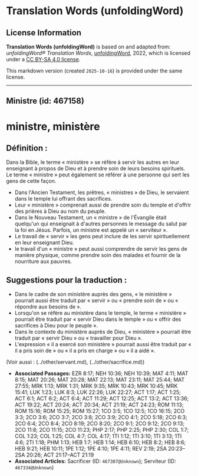 # Translation Words (unfoldingWord)

## License Information

**Translation Words (unfoldingWord)** is based on and adapted from: _unfoldingWord® Translation Words_, [unfoldingWord](https://unfoldingword.org/utw), 2022, which is licensed under a [CC BY-SA 4.0 license](https://creativecommons.org/licenses/by-sa/4.0/legalcode.en).

This markdown version (created `2025-10-16`) is provided under the same license.



--------------------------------

## Ministre (id: 467158)

ministre, ministère
===================

Définition :
------------

Dans la Bible, le terme « ministère » se réfère à servir les autres en leur enseignant à propos de Dieu et à prendre soin de leurs besoins spirituels. Le terme « ministre » peut également se référer à une personne qui sert les gens de cette façon.

* Dans l'Ancien Testament, les prêtres, « ministres » de Dieu, le servaient dans le temple lui offrant des sacrifices.
* Leur « ministère » comprenait aussi de prendre soin du temple et d'offrir des prières à Dieu au nom du peuple.
* Dans le Nouveau Testament, un « ministre » de l'Évangile était quelqu'un qui enseignait à d'autres personnes le message du salut par la foi en Jésus. Parfois, un ministre est appelé un « serviteur ».
* Le travail de « servir » les gens peut inclure de les servir spirituellement en leur enseignant Dieu.
* le travail d'un « ministre » peut aussi comprendre de servir les gens de manière physique, comme prendre soin des malades et fournir de la nourriture aux pauvres.

Suggestions pour la traduction :
--------------------------------

* Dans le cadre de son ministère auprès des gens, « le ministère » pourrait aussi être traduit par « servir » ou « prendre soin de » ou « répondre aux besoins de ».
* Lorsqu'on se réfère au ministère dans le temple, le terme « ministère » pourrait être traduit par « servir Dieu dans le temple » ou « offrir des sacrifices à Dieu pour le peuple ».
* Dans le contexte du ministère auprès de Dieu, « ministère » pourrait être traduit par « servir Dieu » ou « travailler pour Dieu ».
* L'expression « il a exercé son ministère » pourrait aussi être traduit par « il a pris soin de » ou « il a pris en charge » ou « il a aidé ».

(Voir aussi : (../other/servant.md), (../other/sacrifice.md))

* **Associated Passages:** EZR 8:17; NEH 10:36; NEH 10:39; MAT 4:11; MAT 8:15; MAT 20:26; MAT 20:28; MAT 22:13; MAT 23:11; MAT 25:44; MAT 27:55; MRK 1:13; MRK 1:31; MRK 9:35; MRK 10:43; MRK 10:45; MRK 15:41; LUK 1:23; LUK 8:3; LUK 22:26; LUK 22:27; ACT 1:17; ACT 1:25; ACT 6:1; ACT 6:2; ACT 6:4; ACT 11:29; ACT 12:25; ACT 13:2; ACT 13:36; ACT 19:22; ACT 20:24; ACT 20:34; ACT 21:19; ACT 24:23; ROM 11:13; ROM 15:16; ROM 15:25; ROM 15:27; 1CO 3:5; 1CO 12:5; 1CO 16:15; 2CO 3:3; 2CO 3:6; 2CO 3:7; 2CO 3:8; 2CO 3:9; 2CO 4:1; 2CO 5:18; 2CO 6:3; 2CO 6:4; 2CO 8:4; 2CO 8:19; 2CO 8:20; 2CO 9:1; 2CO 9:12; 2CO 9:13; 2CO 11:8; 2CO 11:15; 2CO 11:23; PHP 2:17; PHP 2:25; PHP 2:30; COL 1:7; COL 1:23; COL 1:25; COL 4:7; COL 4:17; 1TI 1:12; 1TI 3:10; 1TI 3:13; 1TI 4:6; 2TI 1:18; PHM 1:13; HEB 1:7; HEB 1:14; HEB 6:10; HEB 8:2; HEB 8:6; HEB 9:21; HEB 10:11; 1PE 1:12; 1PE 4:10; 1PE 4:11; REV 2:19; 2SA 20:23–2SA 20:26; ACT 21:17–ACT 21:19
* **Associated Articles:** Sacrificer (ID: `467307@Unknown`); Serviteur (ID: `467334@Unknown`)

